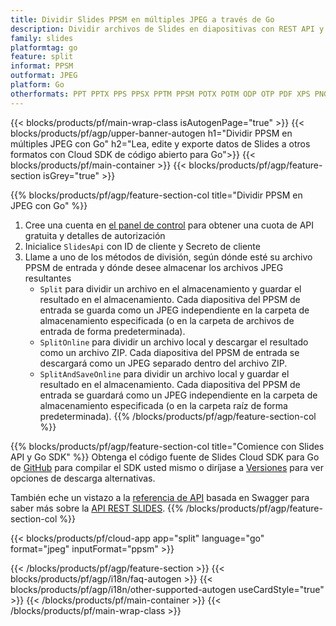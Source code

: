 ```yaml
---
title: Dividir Slides PPSM en múltiples JPEG a través de Go
description: Dividir archivos de Slides en diapositivas con REST API y Go SDK de código abierto
family: slides
platformtag: go
feature: split
informat: PPSM
outformat: JPEG
platform: Go
otherformats: PPT PPTX PPS PPSX PPTM PPSM POTX POTM ODP OTP PDF XPS PNG BMP TIFF SVG HTML5 GIF XAML
---
```


{{< blocks/products/pf/main-wrap-class isAutogenPage="true" >}}
{{< blocks/products/pf/agp/upper-banner-autogen h1="Dividir PPSM en múltiples JPEG con Go" h2="Lea, edite y exporte datos de Slides a otros formatos con Cloud SDK de código abierto para Go">}}
{{< blocks/products/pf/main-container >}}
{{< blocks/products/pf/agp/feature-section isGrey="true" >}}

{{% blocks/products/pf/agp/feature-section-col title="Dividir PPSM en JPEG con Go" %}}
1. Cree una cuenta en <a href="https://dashboard.aspose.cloud/">el panel de control</a> para obtener una cuota de API gratuita y detalles de autorización
1. Inicialice ```SlidesApi``` con ID de cliente y Secreto de cliente
1. Llame a uno de los métodos de división, según dónde esté su archivo PPSM de entrada y dónde desee almacenar los archivos JPEG resultantes
    - ```Split``` para dividir un archivo en el almacenamiento y guardar el resultado en el almacenamiento. Cada diapositiva del PPSM de entrada se guarda como un JPEG independiente en la carpeta de almacenamiento especificada (o en la carpeta de archivos de entrada de forma predeterminada).
    - ```SplitOnline``` para dividir un archivo local y descargar el resultado como un archivo ZIP. Cada diapositiva del PPSM de entrada se descargará como un JPEG separado dentro del archivo ZIP.
    - ```SplitAndSaveOnline``` para dividir un archivo local y guardar el resultado en el almacenamiento. Cada diapositiva del PPSM de entrada se guardará como un JPEG independiente en la carpeta de almacenamiento especificada (o en la carpeta raíz de forma predeterminada).
{{% /blocks/products/pf/agp/feature-section-col %}}

{{% blocks/products/pf/agp/feature-section-col title="Comience con Slides API y Go SDK" %}}
Obtenga el código fuente de Slides Cloud SDK para Go de [GitHub](https://github.com/aspose-slides-cloud/aspose-slides-cloud-go) para compilar el SDK usted mismo o diríjase a [Versiones](https://releases.aspose.cloud/) para ver opciones de descarga alternativas.

También eche un vistazo a la [referencia de API](https://apireference.aspose.cloud/slides/) basada en Swagger para saber más sobre la [API REST SLIDES](https://products.aspose.cloud/slides/curl/).
{{% /blocks/products/pf/agp/feature-section-col %}}

{{< blocks/products/pf/cloud-app app="split" language="go" format="jpeg" inputFormat="ppsm" >}}

{{< /blocks/products/pf/agp/feature-section >}}
{{< blocks/products/pf/agp/i18n/faq-autogen >}}
{{< blocks/products/pf/agp/i18n/other-supported-autogen useCardStyle="true" >}}
{{< /blocks/products/pf/main-container >}}
{{< /blocks/products/pf/main-wrap-class >}}